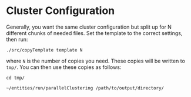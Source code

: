 Cluster Configuration
=====================

Generally, you want the same cluster configuration but split up for N different chunks of needed files. Set the template to the correct settings, then run:

`./src/copyTemplate template N`

where `N` is the number of copies you need. These copies will be written to `tmp/`. You can then use these copies as follows:

`cd tmp/`

`~/entities/run/parallelClustering /path/to/output/directory/`
